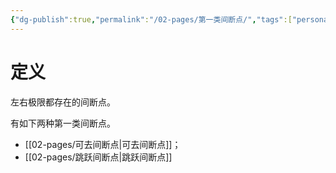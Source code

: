 ```yaml
---
{"dg-publish":true,"permalink":"/02-pages/第一类间断点/","tags":["personal/blog","math/高等数学","概念"]}
---
```


# 定义
左右极限都存在的间断点。

有如下两种第一类间断点。
- [[02-pages/可去间断点\|可去间断点]]；
- [[02-pages/跳跃间断点\|跳跃间断点]]